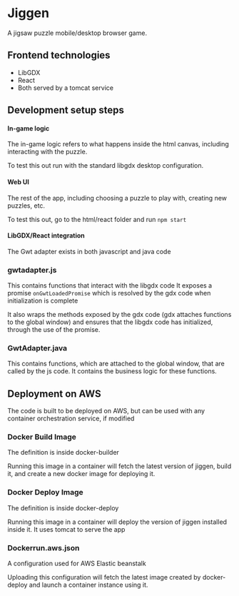 # Jiggen

A jigsaw puzzle mobile/desktop browser game.

## Frontend technologies

* LibGDX
* React
* Both served by a tomcat service

## Development setup steps

#### In-game logic

The in-game logic refers to what happens inside the html canvas, including interacting with the puzzle.

To test this out run with the standard libgdx desktop configuration.

#### Web UI

The rest of the app, including choosing a puzzle to play with, creating new puzzles, etc.

To test this out, go to the html/react folder and run `npm start`

#### LibGDX/React integration

The Gwt adapter exists in both javascript and java code

### gwtadapter.js

This contains functions that interact with the libgdx code
It exposes a promise `onGwtLoadedPromise` which is resolved by the gdx code when initialization is complete

It also wraps the methods exposed by the gdx code (gdx attaches functions to the global window) and ensures
that the libgdx code has initialized, through the use of the promise.

### GwtAdapter.java

This contains functions, which are attached to the global window, that are called by the js code.
It contains the business logic for these functions.


## Deployment on AWS

The code is built to be deployed on AWS, but can be used with any container orchestration service, if modified

### Docker Build Image

The definition is inside docker-builder

Running this image in a container will fetch the latest version of jiggen, build it, and create a new docker image
for deploying it.

### Docker Deploy Image

The definition is inside docker-deploy

Running this image in a container will deploy the version of jiggen installed inside it. It uses tomcat to serve
the app

### Dockerrun.aws.json

A configuration used for AWS Elastic beanstalk

Uploading this configuration will fetch the latest image created by docker-deploy and launch a container instance
using it.
